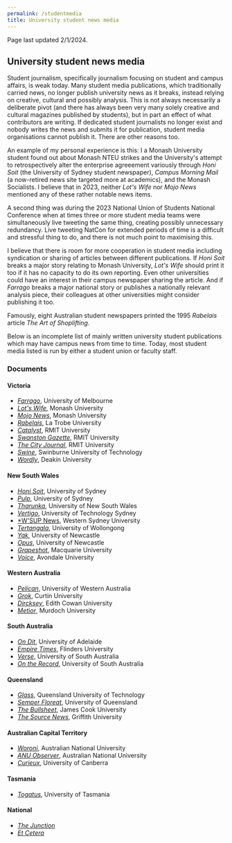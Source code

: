 ```yaml
---
permalink: /studentmedia
title: University student news media
---
```


Page last updated 2/1/2024.

## University student news media

Student journalism, specifically journalism focusing on student and campus affairs, is weak today. Many student media publications, which traditionally carried news, no longer publish university news as it breaks, instead relying on creative, cultural and possibly analysis. This is not always necessarily a deliberate pivot (and there has always been very many solely creative and cultural magazines published by students), but in part an effect of what contributors are writing. If dedicated student journalists no longer exist and nobody writes the news and submits it for publication, student media organisations cannot publish it. There are other reasons too.

An example of my personal experience is this: I a Monash University student found out about Monash NTEU strikes and the University's attempt to retrospectively alter the enterprise agreeement variously through *Honi Soit* (the University of Sydney student newspaper), *Campus Morning Mail* (a now-retired news site targeted more at academics), and the Monash Socialists. I believe that in 2023, neither *Lot's Wife* nor *Mojo News* mentioned any of these rather notable news items.

A second thing was during the 2023 National Union of Students National Conference when at times three or more student media teams were simultaneously live tweeting the same thing, creating possibly unnecessary redundancy. Live tweeting NatCon for extended periods of time is a difficult and stressful thing to do, and there is not much point to maximising this.

I believe that there is room for more cooperation in student media including syndication or sharing of articles between different publications. If *Honi Soit* breaks a major story relating to Monash University, *Lot's Wife* should print it too if it has no capacity to do its own reporting. Even other universities could have an interest in their campus newspaper sharing the article. And if *Farrago* breaks a major national story or publishes a nationally relevant analysis piece, their colleagues at other universities might consider publishing it too.

Famously, eight Australian student newspapers printed the 1995 *Rabelais* article *The Art of Shoplifting*.

Below is an incomplete list of mainly written university student publications which may have campus news from time to time. Today, most student media listed is run by either a student union or faculty staff.

### Documents

#### Victoria

- [*Farrago*](https://farragomagazine.com/), University of Melbourne
- [*Lot's Wife*](https://lotswife.com.au/), Monash University
- [*Mojo News*](https://www.mojonews.com.au/), Monash University
- [*Rabelais*](https://www.rabelais.com.au/), La Trobe University
- [*Catalyst*](https://rmitcatalyst.com/), RMIT University
- [*Swanston Gazette*](https://www.theswanstongazette.com/), RMIT University
- [*The City Journal*](https://thecityjournal.net/), RMIT University
- [*Swine*](https://swinemagazine.org/), Swinburne University of Technology
- [*Wordly*](https://wordlypress.wordpress.com/), Deakin University

#### New South Wales

- [*Honi Soit*](https://honisoit.com/), University of Sydney
- [*Pulp*](https://www.pulp-usu.com/), University of Sydney
- [*Tharunka*](https://tharunka.com/), University of New South Wales
- [*Vertigo*](https://utsvertigo.com.au/), University of Technology Sydney
- [*W'SUP News](https://wsup.news/), Western Sydney University
- [*Tertangala*](https://tertangala.net/), University of Wollongong
- [*Yak*](https://yakatuon.com/), University of Newcastle
- [*Opus*](https://opus.org.au/), University of Newcastle
- [*Grapeshot*](https://www.grapeshotmq.com.au/), Macquarie University
- [*Voice*](https://issuu.com/thevoiceavondale), Avondale University

#### Western Australia

- [*Pelican*](https://pelicanmagazine.com.au/), University of Western Australia
- [*Grok*](https://grokonline.com.au/), Curtin University
- [*Dircksey*](https://dircksey.com/), Edith Cowan University
- [*Metior*](https://www.murdochguild.com.au/metior-student-blog/), Murdoch University

#### South Australia

- [*On Dit*](https://onditmagazine.com.au/), University of Adelaide
- [*Empire Times*](https://www.empiretimesmagazine.com/), Flinders University
- [*Verse*](https://versemag.com.au/), University of South Australia
- [*On the Record*](https://ontherecordunisa.com/), University of South Australia

#### Queensland

- [*Glass*](https://www.qutglass.com/), Queensland University of Technology
- [*Semper Floreat*](https://semperfloreat.com.au/), University of Queensland
- [*The Bullsheet*](https://thebullsheet.com.au/), James Cook University
- [*The Source News*](https://thesourcenews.com/), Griffith University

#### Australian Capital Territory
- [*Woroni*](https://www.woroni.com.au/), Australian National University
- [*ANU Observer*](https://anuobserver.org/), Australian National University
- [*Curieux*](https://www.curieux.com.au/), University of Canberra

#### Tasmania

- [*Togatus*](https://togatus.com.au/), University of Tasmania

#### National

- [*The Junction*](https://junctionjournalism.com/)
- [*Et Cetera*](https://web.archive.org/web/20220211060400/https://etcetera.org.au/)
